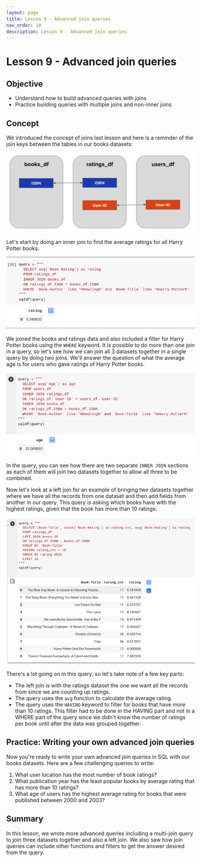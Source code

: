 ```yaml
---
layout: page
title: Lesson 9 - Advanced join queries
nav_order: 10
description: Lesson 9 - Advanced join queries
---
```

# Lesson 9 - Advanced join queries

## Objective

- Understand how to build advanced queries with joins
- Practice building queries with multiple joins and non-inner joins

## Concept

We introduced the concept of joins last lesson and here is a reminder of the join keys between the tables in our books datasets:

![image](images/08-books_join_keys.png)

Let's start by doing an inner join to find the average ratings for all Harry Potter books.

![image](images/09-book_ratings.png)

We joined the books and ratings data and also included a filter for Harry Potter books using the `WHERE` keyword.  It is possible to do more than one join in a query, so let's see how we can join all 3 datasets together in a single query by doing two joins.  We'll answer the question of what the average age is for users who gave ratings of Harry Potter books.

![image](images/09-multijoin_query.png)

In the query, you can see how there are two separate `INNER JOIN` sections as each of them will join two datasets together to allow all three to be combined.

Now let's look at a left join for an example of bringing two datasets together where we have all the records from one dataset and then add fields from another in our query.  This query is asking which books have with the highest ratings, given that the book has more than 10 ratings:

![image](images/09-leftjoin_query.png)

There's a lot going on in this query, so let's take note of a few key parts:
- The left join is with the ratings dataset the one we want all the records from since we are counting up ratings.
- The query uses the `avg` function to calculate the average rating.
- The query uses the `HAVING` keyword to filter for books that have more than 10 ratings.  This filter had to be done in the HAVING part and not in a WHERE part of the query since we didn't know the number of ratings per book until after the data was grouped together.

## Practice: Writing your own advanced join queries 

Now you're ready to write your own advanced join queries in SQL with our books datasets.  Here are a few challenging queries to write:
1. What user location has the most number of book ratings?
2. What publication year has the least popular books by average rating that has more than 10 ratings?
3. What age of users has the highest average rating for books that were published between 2000 and 2003?

## Summary
In this lesson, we wrote more advanced queries including a multi-join query to join three datasets together and also a left join.  We also saw how join queries can include other functions and filters to get the answer desired from the query.
